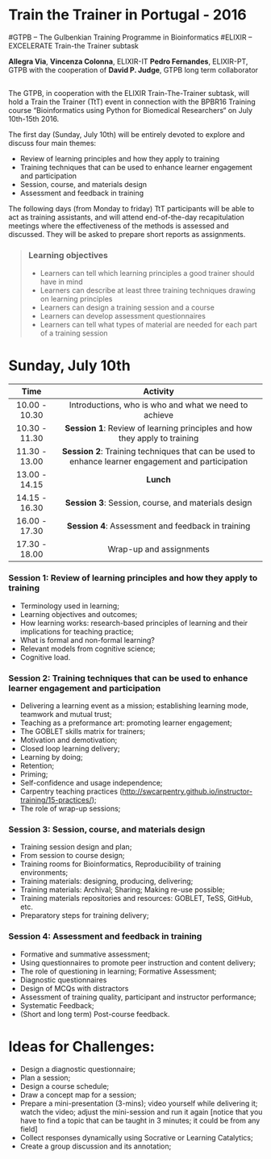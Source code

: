 # Train the Trainer in Portugal - 2016
#GTPB – The Gulbenkian Training Programme in Bioinformatics
#ELIXIR – EXCELERATE Train-the Trainer subtask

**Allegra Via**, **Vincenza Colonna**, ELIXIR-IT
**Pedro Fernandes**, ELIXIR-PT, GTPB
with the cooperation of **David P. Judge**, GTPB long term collaborator

##

The GTPB, in cooperation with the ELIXIR Train-The-Trainer subtask, will hold a Train the Trainer (TtT) event in connection with the BPBR16 Training course “Bioinformatics using Python for Biomedical Researchers“ on July 10th-15th 2016.

The first day (Sunday, July 10th) will be entirely devoted to explore and discuss four main themes: 

* Review of learning principles and how they apply to training
* Training techniques that can be used to enhance learner engagement and participation
* Session, course, and materials design
* Assessment and feedback in training

The following days (from Monday to friday) TtT participants will be able to act as training assistants, and will attend end-of-the-day recapitulation meetings where the effectiveness of the methods is assessed and discussed. They will be asked to prepare short reports as assignments.

> ### Learning objectives
> * Learners can tell which learning principles a good trainer should have in mind
> * Learners can describe at least three training techniques drawing on learning principles
> * Learners can design a training session and a course
> * Learners can develop assessment questionnaires
> * Learners can tell what types of material are needed for each part of a training session 

# Sunday, July 10th

 Time | Activity
:-------------:|:----------------:
10.00 - 10.30         | Introductions, who is who and what we need to achieve
10.30 - 11.30         | **Session 1**: Review of learning principles and how they apply to training
11.30 - 13.00         | **Session 2**: Training techniques that can be used to enhance learner engagement and participation
13.00 - 14.15         | **Lunch**
14.15 - 16.30         | **Session 3**: Session, course, and materials design
16.00 - 17.30         | **Session 4**: Assessment and feedback in training
17.30 - 18.00         | Wrap-up and assignments

 
### Session 1: Review of learning principles and how they apply to training
 
 * Terminology used in learning; 
 * Learning objectives and outcomes;
 * How learning works: research-based principles of learning and their implications for teaching practice;
 * What is formal and non-formal learning?
 * Relevant models from cognitive science;
 * Cognitive load.


### Session 2: Training techniques that can be used to enhance learner engagement and participation
 * Delivering a learning event as a mission; establishing learning mode, teamwork and mutual trust;
 * Teaching as a preformance art: promoting learner engagement;
 * The GOBLET skills matrix for trainers;
 * Motivation and demotivation;
 * Closed loop learning delivery;
 * Learning by doing;
 * Retention;
 * Priming; 
 * Self-confidence and usage independence;
 * Carpentry teaching practices (http://swcarpentry.github.io/instructor-training/15-practices/);
 * The role of wrap-up sessions;

### Session 3: Session, course, and materials design
* Training session design and plan;
* From session to course design;
* Training rooms for Bioinformatics, Reproducibility of training environments;
* Training materials: designing, producing, delivering;
* Training materials: Archival; Sharing; Making re-use possible;
* Training materials repositories and resources: GOBLET, TeSS, GitHub, etc.
* Preparatory steps for training delivery;

### Session 4: Assessment and feedback in training
* Formative and summative assessment;
* Using questionnaires to promote peer instruction and content delivery;
* The role of questioning in learning; Formative Assessment;
* Diagnostic questionnaires
* Design of MCQs with distractors
* Assessment of training quality, participant and instructor performance;
* Systematic Feedback;
* (Short and long term) Post-course feedback.

# Ideas for Challenges:

  * Design a diagnostic questionnaire;
  * Plan a session;
  * Design a course schedule;
  * Draw a concept map for a session;
  * Prepare a mini-presentation (3-mins); video yourself while delivering it; watch the video; adjust the mini-session and run it again [notice that you have to find a topic that can be taught in 3 minutes; it could be from any field]
  * Collect responses dynamically using Socrative or Learning Catalytics;
  * Create a group discussion and its annotation;
  
